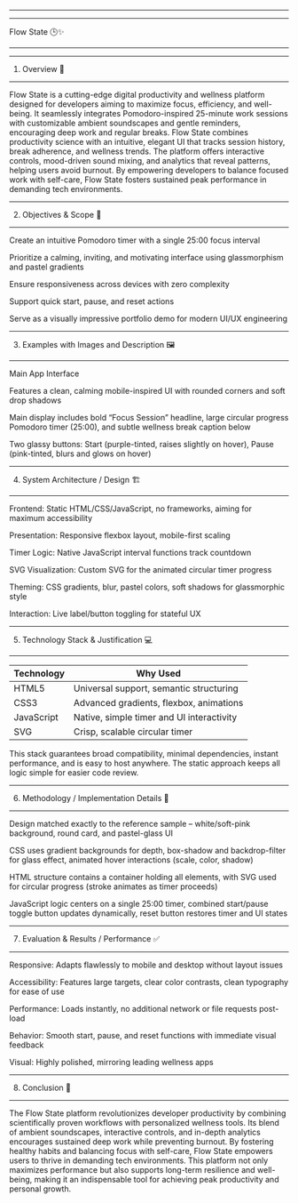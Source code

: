 ************************************************************************************************
************************************************************************************************

Flow State 🕒✨

************************************************************************************************
************************************************************************************************

1. Overview 📝

************************************************************************************************

Flow State is a cutting-edge digital productivity and wellness platform designed for developers aiming to maximize focus, efficiency, and well-being. It seamlessly integrates Pomodoro-inspired 25-minute work sessions with customizable ambient soundscapes and gentle reminders, encouraging deep work and regular breaks. Flow State combines productivity science with an intuitive, elegant UI that tracks session history, break adherence, and wellness trends. The platform offers interactive controls, mood-driven sound mixing, and analytics that reveal patterns, helping users avoid burnout. By empowering developers to balance focused work with self-care, Flow State fosters sustained peak performance in demanding tech environments.


************************************************************************************************

2. Objectives & Scope 🎯

************************************************************************************************

Create an intuitive Pomodoro timer with a single 25:00 focus interval

Prioritize a calming, inviting, and motivating interface using glassmorphism and pastel gradients

Ensure responsiveness across devices with zero complexity

Support quick start, pause, and reset actions

Serve as a visually impressive portfolio demo for modern UI/UX engineering

************************************************************************************************

3. Examples with Images and Description 🖼️

************************************************************************************************

Main App Interface

Features a clean, calming mobile-inspired UI with rounded corners and soft drop shadows

Main display includes bold “Focus Session” headline, large circular progress Pomodoro timer (25:00), and subtle wellness break caption below

Two glassy buttons: Start (purple-tinted, raises slightly on hover), Pause (pink-tinted, blurs and glows on hover)

************************************************************************************************

4. System Architecture / Design 🏗️

************************************************************************************************

Frontend: Static HTML/CSS/JavaScript, no frameworks, aiming for maximum accessibility

Presentation: Responsive flexbox layout, mobile-first scaling

Timer Logic: Native JavaScript interval functions track countdown

SVG Visualization: Custom SVG for the animated circular timer progress

Theming: CSS gradients, blur, pastel colors, soft shadows for glassmorphic style

Interaction: Live label/button toggling for stateful UX

************************************************************************************************

5. Technology Stack & Justification 💻

************************************************************************************************

| Technology | Why Used |  
|------------|----------|  
| HTML5      | Universal support, semantic structuring |  
| CSS3       | Advanced gradients, flexbox, animations |  
| JavaScript | Native, simple timer and UI interactivity |  
| SVG        | Crisp, scalable circular timer |  

This stack guarantees broad compatibility, minimal dependencies, instant performance, and is easy to host anywhere. The static approach keeps all logic simple for easier code review.     

************************************************************************************************

6. Methodology / Implementation Details 🔧

************************************************************************************************

Design matched exactly to the reference sample – white/soft-pink background, round card, and pastel-glass UI

CSS uses gradient backgrounds for depth, box-shadow and backdrop-filter for glass effect, animated hover interactions (scale, color, shadow)

HTML structure contains a container holding all elements, with SVG used for circular progress (stroke animates as timer proceeds)

JavaScript logic centers on a single 25:00 timer, combined start/pause toggle button updates dynamically, reset button restores timer and UI states

************************************************************************************************

7. Evaluation & Results / Performance ✅

************************************************************************************************

Responsive: Adapts flawlessly to mobile and desktop without layout issues

Accessibility: Features large targets, clear color contrasts, clean typography for ease of use

Performance: Loads instantly, no additional network or file requests post-load

Behavior: Smooth start, pause, and reset functions with immediate visual feedback

Visual: Highly polished, mirroring leading wellness apps

************************************************************************************************

8. Conclusion 🌟

************************************************************************************************

The Flow State platform revolutionizes developer productivity by combining scientifically proven workflows with personalized wellness tools. Its blend of ambient soundscapes, interactive controls, and in-depth analytics encourages sustained deep work while preventing burnout. By fostering healthy habits and balancing focus with self-care, Flow State empowers users to thrive in demanding tech environments. This platform not only maximizes performance but also supports long-term resilience and well-being, making it an indispensable tool for achieving peak productivity and personal growth.
